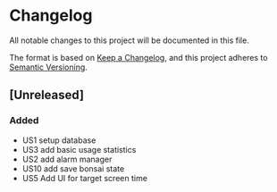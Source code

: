 # Changelog

All notable changes to this project will be documented in this file.

The format is based on [Keep a Changelog](https://keepachangelog.com/en/1.1.0/),
and this project adheres to [Semantic Versioning](https://semver.org/spec/v2.0.0.html).

## [Unreleased]
### Added
- US1 setup database
- US3 add basic usage statistics
- US2 add alarm manager
- US10 add save bonsai state
- US5 Add UI for target screen time